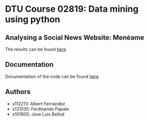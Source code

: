 DTU Course 02819: Data mining using python
===============

Analysing a Social News Website: Menéame
------------

The results can be found [here](http://meneapp.appspot.com)

Documentation
------

Documentation of the code can be found [here](http://meneapp.appspot.com/assets/doc/index.html)

Authors
------

* s112213: Albert Fernández
* s121035: Ferdinando Papale
* s101605: Jose Luis Bellod
